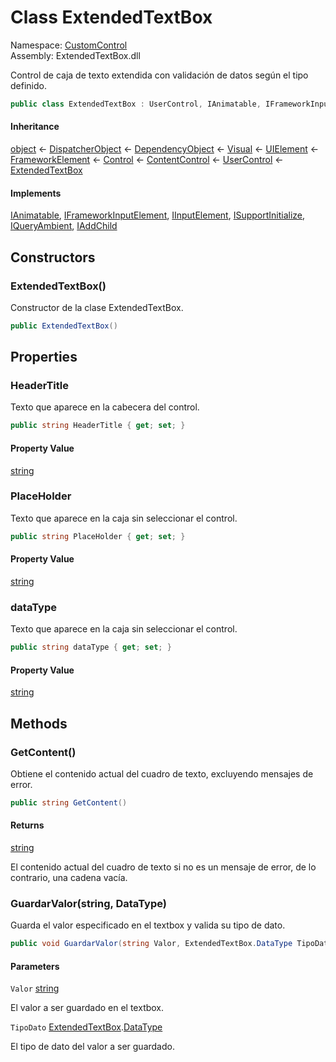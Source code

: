 # <a id="CustomControl_ExtendedTextBox"></a> Class ExtendedTextBox

Namespace: [CustomControl](CustomControl.md)  
Assembly: ExtendedTextBox.dll  

Control de caja de texto extendida con validación de datos según el tipo definido.

```csharp
public class ExtendedTextBox : UserControl, IAnimatable, IFrameworkInputElement, IInputElement, ISupportInitialize, IQueryAmbient, IAddChild
```

#### Inheritance

[object](https://learn.microsoft.com/dotnet/api/system.object) ← 
[DispatcherObject](https://learn.microsoft.com/dotnet/api/system.windows.threading.dispatcherobject) ← 
[DependencyObject](https://learn.microsoft.com/dotnet/api/system.windows.dependencyobject) ← 
[Visual](https://learn.microsoft.com/dotnet/api/system.windows.media.visual) ← 
[UIElement](https://learn.microsoft.com/dotnet/api/system.windows.uielement) ← 
[FrameworkElement](https://learn.microsoft.com/dotnet/api/system.windows.frameworkelement) ← 
[Control](https://learn.microsoft.com/dotnet/api/system.windows.controls.control) ← 
[ContentControl](https://learn.microsoft.com/dotnet/api/system.windows.controls.contentcontrol) ← 
[UserControl](https://learn.microsoft.com/dotnet/api/system.windows.controls.usercontrol) ← 
[ExtendedTextBox](CustomControl.ExtendedTextBox.md)

#### Implements

[IAnimatable](https://learn.microsoft.com/dotnet/api/system.windows.media.animation.ianimatable), 
[IFrameworkInputElement](https://learn.microsoft.com/dotnet/api/system.windows.iframeworkinputelement), 
[IInputElement](https://learn.microsoft.com/dotnet/api/system.windows.iinputelement), 
[ISupportInitialize](https://learn.microsoft.com/dotnet/api/system.componentmodel.isupportinitialize), 
[IQueryAmbient](https://learn.microsoft.com/dotnet/api/system.windows.markup.iqueryambient), 
[IAddChild](https://learn.microsoft.com/dotnet/api/system.windows.markup.iaddchild)

## Constructors

### <a id="CustomControl_ExtendedTextBox__ctor"></a> ExtendedTextBox\(\)

Constructor de la clase ExtendedTextBox.

```csharp
public ExtendedTextBox()
```

## Properties

### <a id="CustomControl_ExtendedTextBox_HeaderTitle"></a> HeaderTitle

Texto que aparece en la cabecera del control.

```csharp
public string HeaderTitle { get; set; }
```

#### Property Value

 [string](https://learn.microsoft.com/dotnet/api/system.string)

### <a id="CustomControl_ExtendedTextBox_PlaceHolder"></a> PlaceHolder

Texto que aparece en la caja sin seleccionar el control.

```csharp
public string PlaceHolder { get; set; }
```

#### Property Value

 [string](https://learn.microsoft.com/dotnet/api/system.string)

### <a id="CustomControl_ExtendedTextBox_dataType"></a> dataType

Texto que aparece en la caja sin seleccionar el control.

```csharp
public string dataType { get; set; }
```

#### Property Value

 [string](https://learn.microsoft.com/dotnet/api/system.string)

## Methods

### <a id="CustomControl_ExtendedTextBox_GetContent"></a> GetContent\(\)

Obtiene el contenido actual del cuadro de texto, excluyendo mensajes de error.

```csharp
public string GetContent()
```

#### Returns

 [string](https://learn.microsoft.com/dotnet/api/system.string)

El contenido actual del cuadro de texto si no es un mensaje de error, de lo contrario, una cadena vacía.

### <a id="CustomControl_ExtendedTextBox_GuardarValor_System_String_CustomControl_ExtendedTextBox_DataType_"></a> GuardarValor\(string, DataType\)

Guarda el valor especificado en el textbox y valida su tipo de dato.

```csharp
public void GuardarValor(string Valor, ExtendedTextBox.DataType TipoDato)
```

#### Parameters

`Valor` [string](https://learn.microsoft.com/dotnet/api/system.string)

El valor a ser guardado en el textbox.

`TipoDato` [ExtendedTextBox](CustomControl.ExtendedTextBox.md).[DataType](CustomControl.ExtendedTextBox.DataType.md)

El tipo de dato del valor a ser guardado.

